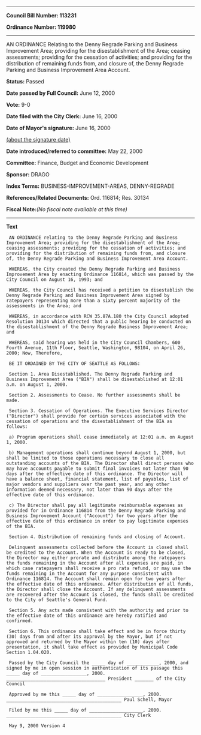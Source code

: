 

********

**Council Bill Number: 113231**
   
**Ordinance Number: 119980**
********

 AN ORDINANCE Relating to the Denny Regrade Parking and Business Improvement Area; providing for the disestablishment of the Area; ceasing assessments; providing for the cessation of activities; and providing for the distribution of remaining funds from, and closure of, the Denny Regrade Parking and Business Improvement Area Account.

**Status:** Passed
   
**Date passed by Full Council:** June 12, 2000
   
**Vote:** 9-0
   
**Date filed with the City Clerk:** June 16, 2000
   
**Date of Mayor's signature:** June 16, 2000
   
[(about the signature date)](/~public/approvaldate.htm)
   
   
   
**Date introduced/referred to committee:** May 22, 2000
   
**Committee:** Finance, Budget and Economic Development
   
**Sponsor:** DRAGO
   
   
**Index Terms:** BUSINESS-IMPROVEMENT-AREAS, DENNY-REGRADE

**References/Related Documents:** Ord. 116814; Res. 30134

**Fiscal Note:**_(No fiscal note available at this time)_

********

**Text**
   
```
 AN ORDINANCE relating to the Denny Regrade Parking and Business Improvement Area; providing for the disestablishment of the Area; ceasing assessments; providing for the cessation of activities; and providing for the distribution of remaining funds from, and closure of, the Denny Regrade Parking and Business Improvement Area Account.

 WHEREAS, the City created the Denny Regrade Parking and Business Improvement Area by enacting Ordinance 116814, which was passed by the City Council on August 16, 1993; and

 WHEREAS, the City Council has received a petition to disestablish the Denny Regrade Parking and Business Improvement Area signed by ratepayers representing more than a sixty percent majority of the assessments in the Area; and

 WHEREAS, in accordance with RCW 35.87A.180 the City Council adopted Resolution 30134 which directed that a public hearing be conducted on the disestablishment of the Denny Regrade Business Improvement Area; and

 WHEREAS, said hearing was held in the City Council Chambers, 600 Fourth Avenue, 11th Floor, Seattle, Washington, 98104, on April 26, 2000; Now, Therefore,

 BE IT ORDAINED BY THE CITY OF SEATTLE AS FOLLOWS:

 Section 1. Area Disestablished. The Denny Regrade Parking and Business Improvement Area ("BIA") shall be disestablished at 12:01 a.m. on August 1, 2000.

 Section 2. Assessments to Cease. No further assessments shall be made.

 Section 3. Cessation of Operations. The Executive Services Director ("Director") shall provide for certain services associated with the cessation of operations and the disestablishment of the BIA as follows:

 a) Program operations shall cease immediately at 12:01 a.m. on August 1, 2000.

 b) Management operations shall continue beyond August 1, 2000, but shall be limited to those operations necessary to close all outstanding accounts of the BIA. The Director shall direct persons who may have accounts payable to submit final invoices not later than 90 days after the effective date of this ordinance. The Director will have a balance sheet, financial statement, list of payables, list of major vendors and suppliers over the past year, and any other information deemed necessary, not later than 90 days after the effective date of this ordinance.

 c) The Director shall pay all legitimate reimbursable expenses as provided for in Ordinance 116814 from the Denny Regrade Parking and Business Improvement Account ("Account") for two years after the effective date of this ordinance in order to pay legitimate expenses of the BIA.

 Section 4. Distribution of remaining funds and closing of Account.

 Delinquent assessments collected before the Account is closed shall be credited to the Account. When the Account is ready to be closed, the Director may either prorate and distribute among the ratepayers the funds remaining in the Account after all expenses are paid, in which case ratepayers shall receive a pro rata refund, or may use the funds remaining in the Account for any purpose consistent with Ordinance 116814. The Account shall remain open for two years after the effective date of this ordinance. After distribution of all funds, the Director shall close the Account. If any delinquent assessments are recovered after the Account is closed, the funds shall be credited to the City of Seattle's General Fund.

 Section 5. Any acts made consistent with the authority and prior to the effective date of this ordinance are hereby ratified and confirmed.

 Section 6. This ordinance shall take effect and be in force thirty (30) days from and after its approval by the Mayor, but if not approved and returned by the Mayor within ten (10) days after presentation, it shall take effect as provided by Municipal Code Section 1.04.020.

 Passed by the City Council the _____ day of ____________, 2000, and signed by me in open session in authentication of its passage this _____ day of _________________, 2000. _____________________________________ President _______ of the City Council

 Approved by me this _____ day of _________________, 2000. ___________________________________________ Paul Schell, Mayor

 Filed by me this _____ day of ____________________, 2000. ___________________________________________ City Clerk

 May 9, 2000 Version 4

```
